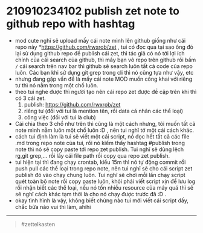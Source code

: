 # 210910234102 publish zet note to github repo with hashtag

- mod cute nghĩ sẽ upload mấy cái note mình lên github giống như cái repo này *https://github.com/rwxrob/zet , tui có đọc qua tại sao ông đó lại sử dụng github repo để publish cái zet, thì tác giả có nó tới lợi ích chính của cái search của github, thì mấy bạn vô repo trên github rồi bấm `/` cái search trên nav bar thì github sẽ search luôn tất cả code của repo luôn. Các bạn khi sử dụng git grep trong cli thì nó cũng tựa như vậy, etc
- nhưng đang gặp vấn đề là mấy cái note MOD muốn công khai với riêng tư thì nó nằm trong một chổ luôn.
- theo tui nghe được thì người tạo nên cái repo zet được đề cặp trên khi thì có 3 cái zet.
    1. publish: https://github.com/rwxrob/zet
    2. riêng tư (đối với tui là mention tên, rồi data cá nhân các thể loại)
    3. công việc (đối với tui là club)
- Cái chia theo 3 chổ như trên thì cũng là một cách nhưng, tôi muốn tất cả note mình nằm luôn một chổ luôn :D , nên tui nghĩ tớ một cái cách khác.
- cách tui định làm là tui sẽ viết một cái script, nó đọc hết tất cả các file .md trong repo note của tui, rồi nó kiếm thấy hashtag #publish trong note thì nó sẽ copy paste tới repo zet publish. Tui nghĩ sẽ dùng lệch rg,git grep,... rồi lấy cái file path rồi copy qua repo zet publish.
- tui hiện tại thì đang chạy crontab, kiểu 15m thì nó tự động commit rồi push pull các thể loại trong repo note, nên tui nghĩ sẽ cho cái script zet publish đó vào chạy chung luôn. Tui nghĩ sẽ chơi mỗi lần chạy script quét toàn bộ note rồi copy paste luôn, khỏi phải viết script xịn để lưu log rồi nhận biết các thể loại, nếu nó tốn nhiều resource của máy quá thì sẽ sẽ nghĩ cách khác tạm thời là cho nó chạy được trước đã :D .
- okay tình hình là vậy, không biết chừng nào tui mới viết cái script đấy, chắc bửa nào vui thì làm, ahihi

---

> #zettelkasten

